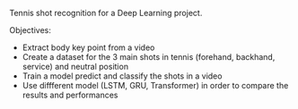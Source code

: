 Tennis shot recognition for a Deep Learning project.

Objectives:

- Extract body key point from a video
- Create a dataset for the 3 main shots in tennis (forehand, backhand, service) and neutral position
- Train a model predict and classify the shots in a video
- Use diffferent model (LSTM, GRU, Transformer) in order to compare the results and performances
